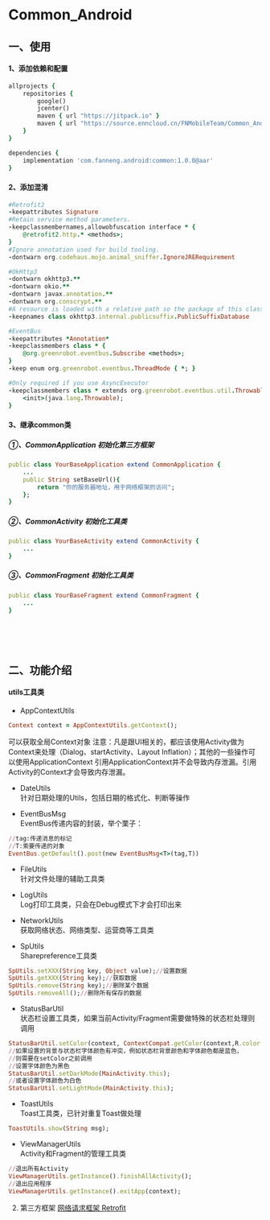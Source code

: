 # Common_Android
## 一、使用
#### 1、添加依赖和配置
```ruby
allprojects {
    repositories {
        google()
        jcenter()
        maven { url "https://jitpack.io" }
        maven { url "https://source.enncloud.cn/FNMobileTeam/Common_Android/raw/master" }
    }
}
```
```ruby
dependencies {
    implementation 'com.fanneng.android:common:1.0.0@aar'
}
```

#### 2、添加混淆
```ruby
#Retrofit2
-keepattributes Signature
#Retain service method parameters.
-keepclassmembernames,allowobfuscation interface * {
    @retrofit2.http.* <methods>;
}
#Ignore annotation used for build tooling.
-dontwarn org.codehaus.mojo.animal_sniffer.IgnoreJRERequirement

#OkHttp3
-dontwarn okhttp3.**
-dontwarn okio.**
-dontwarn javax.annotation.**
-dontwarn org.conscrypt.**
#A resource is loaded with a relative path so the package of this class must be preserved.
-keepnames class okhttp3.internal.publicsuffix.PublicSuffixDatabase

#EventBus
-keepattributes *Annotation*
-keepclassmembers class * {
    @org.greenrobot.eventbus.Subscribe <methods>;
}
-keep enum org.greenrobot.eventbus.ThreadMode { *; }

#Only required if you use AsyncExecutor
-keepclassmembers class * extends org.greenrobot.eventbus.util.ThrowableFailureEvent {
    <init>(java.lang.Throwable);
}
```
#### 3、继承common类
##### ①、CommonApplication 初始化第三方框架
```ruby
public class YourBaseApplication extend CommonApplication {
    ...
    public String setBaseUrl(){
        return "你的服务器地址，用于网络框架的访问";
    };
}
```
##### ②、CommonActivity 初始化工具类
```ruby
public class YourBaseActivity extend CommonActivity {
    ...
}
```
##### ③、CommonFragment 初始化工具类
```ruby
public class YourBaseFragment extend CommonFragment {
    ...
}
```

<br><br><br>

## 二、功能介绍
#### utils工具类

* AppContextUtils
```ruby
Context context = AppContextUtils.getContext();
```
可以获取全局Context对象
注意：凡是跟UI相关的，都应该使用Activity做为Context来处理（Dialog、startActivity、Layout Inflation）；其他的一些操作可以使用ApplicationContext
引用ApplicationContext并不会导致内存泄漏。引用Activity的Context才会导致内存泄漏。


* DateUtils<br>
针对日期处理的Utils，包括日期的格式化、判断等操作


* EventBusMsg<br>
EventBus传递内容的封装，举个栗子：
```ruby
//tag:传递消息的标记
//T:索要传递的对象
EventBus.getDefault().post(new EventBusMsg<T>(tag,T))
```


* FileUtils<br>
针对文件处理的辅助工具类


* LogUtils<br>
Log打印工具类，只会在Debug模式下才会打印出来


* NetworkUtils<br>
获取网络状态、网络类型、运营商等工具类


* SpUtils<br>
Sharepreference工具类
```ruby
SpUtils.setXXX(String key, Object value);//设置数据
SpUtils.getXXX(String key);//获取数据
SpUtils.remove(String key);//删除某个数据
SpUtils.removeAll();//删除所有保存的数据
```


* StatusBarUtil<br>
状态栏设置工具类，如果当前Activity/Fragment需要做特殊的状态栏处理则调用
```ruby
StatusBarUtil.setColor(context, ContextCompat.getColor(context,R.color.xxxx));
//如果设置的背景与状态栏字体颜色有冲突，例如状态栏背景颜色和字体颜色都是蓝色，
//则需要在setColor之前调用
//设置字体颜色为黑色
StatusBarUtil.setDarkMode(MainActivity.this);
//或者设置字体颜色为白色
StatusBarUtil.setLightMode(MainActivity.this);
```


* ToastUtils<br>
Toast工具类，已针对重复Toast做处理
```ruby
ToastUtils.show(String msg);
```


* ViewManagerUtils<br>
Activity和Fragment的管理工具类
```ruby
//退出所有Activity
ViewManagerUtils.getInstance().finishAllActivity();
//退出应用程序
ViewManagerUtils.getInstance().exitApp(context);
```


2. 第三方框架
[网络请求框架 Retrofit](https://github.com/square/retrofit)
